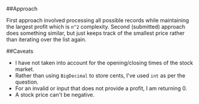 ##Approach

First approach involved processing all possible records while maintaining the largest profit which is ```n^2``` complexity.
Second (submitted) approach does something similar, but just keeps track of the smallest price rather than iterating over the list again.

##Caveats

 - I have not taken into account for the opening/closing times of the stock market.
 - Rather than using ```BigDecimal``` to store cents, I've used ```int``` as per the question.
 - For an invalid or input that does not provide a profit, I am returning 0.
 - A stock price can't be negative.